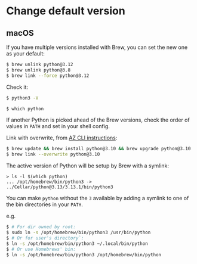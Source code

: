 # Change default version

## macOS

If you have multiple versions installed with Brew, you can set the new one as your default:

```sh
$ brew unlink python@3.12
$ brew unlink python@3.8
$ brew link --force python@3.12
```

Check it:

```sh
$ python3 -V
```

```sh
$ which python
```

If another Python is picked ahead of the Brew versions, check the order of values in `PATH` and set in your shell config.

Link with overwrite, from [AZ CLI instructions](https://learn.microsoft.com/en-us/cli/azure/install-azure-cli-macos):

```sh
$ brew update && brew install python@3.10 && brew upgrade python@3.10
$ brew link --overwrite python@3.10
```

The active version of Python will be setup by Brew with a symlink:

```console
> ls -l $(which python)
... /opt/homebrew/bin/python3 -> ../Cellar/python@3.13/3.13.1/bin/python3
```

You can make `python` without the `3` available by adding a symlink to one of the bin directories in your `PATH`.

e.g.

```sh
$ # For dir owned by root:
$ sudo ln -s /opt/homebrew/bin/python3 /usr/bin/python
$ # Or for user's directory`:
$ ln -s /opt/homebrew/bin/python3 ~/.local/bin/python
$ # Or use Homebrews' bin:
$ ln -s /opt/homebrew/bin/python3 /opt/homebrew/bin/python
```
